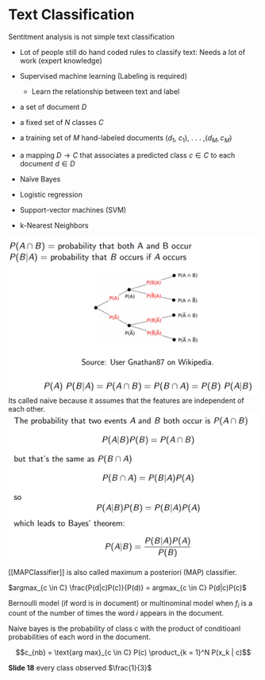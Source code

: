 # Text Classification
Sentitment analysis is not simple text classification

- Lot of people still do hand coded rules to classify text: Needs a lot of work (expert knowledge)
- Supervised machine learning (Labeling is required)
  - Learn the relationship between text and label

- a set of document $D$
- a fixed set of $N$ classes $C$
- a training set of $M$ hand-labeled documents ($d_1$, $c_1$), . . . ,($d_M, c_M$)

- a mapping $D \to C$ that associates a predicted class $c \in C$ to each
document $d \in D$

- Naïve Bayes
- Logistic regression
- Support-vector machines (SVM)
- k-Nearest Neighbors

![Naïve Bayes concept](/assets/images/2022-03-03-09-28-57.png)
Its called naive because it assumes that the features are independent of each other. 
![Bayes theorem](/assets/images/2022-03-03-09-31-50.png)

[[MAPClassifier]] is also called maximum a posteriori (MAP) classifier.

$argmax_{c \in C} \frac{P(d|c)P(c)}{P(d)} = argmax_{c \in C} P(d|c)P(c)$

Bernoulli model (if word is in document) or multinominal model when $f_i$ is a count of the number of times the word $i$ appears in the document.

Naive bayes is the probability of class c with the product of conditioanl probabilities of each word in the document.

$$c_{nb} = \text{arg max}_{c \in C} P(c) \product_{k = 1}^N P(x_k | c)$$

**Slide 18** every class observed $\frac{1}{3}$
